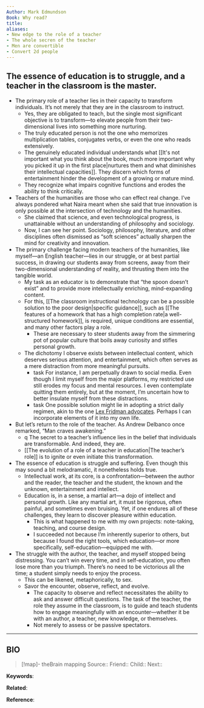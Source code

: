 ```yaml
---
Author: Mark Edmundson
Book: Why read?
title: 
aliases:
- New edge to the role of a teacher
- The whole secren of the teacher
- Men are convertible
- Convert 2d people
---
```

## The essence of education is to struggle, and a teacher in the classroom is the master.

- The primary role of a teacher lies in their capacity to transform individuals. It’s not merely that they are in the classroom to instruct.
    - Yes, they are obligated to teach, but the single most significant objective is to transform—to elevate people from their two-dimensional lives into something more nurturing.
    - The truly educated person is not the one who memorizes multiplication tables, conjugates verbs, or even the one who reads extensively.
    - The genuinely educated individual understands what [[It's not important what you think about the book, much more important why you picked it up in the first place|nurtures them and what diminishes their intellectual capacities]]. They discern which forms of entertainment hinder the development of a growing or mature mind.
    - They recognize what impairs cognitive functions and erodes the ability to think critically.
- Teachers of the humanities are those who can effect real change. I’ve always pondered what Naira meant when she said that true innovation is only possible at the intersection of technology and the humanities.
    - She claimed that science, and even technological progress, is unattainable without an understanding of philosophy and sociology.
    - Now, I can see her point. Sociology, philosophy, literature, and other disciplines often dismissed as “soft sciences” actually sharpen the mind for creativity and innovation.
- The primary challenge facing modern teachers of the humanities, like myself—an English teacher—lies in our struggle, or at best partial success, in drawing our students away from screens, away from their two-dimensional understanding of reality, and thrusting them into the tangible world.
    - My task as an educator is to demonstrate that “the spoon doesn’t exist” and to provide more intellectually enriching, mind-expanding content.
    - For this, [[The classroom instructional technology can be a possible solution to the poor design|specific guidance]], such as [[The features of a homework that has a high completion rate|a well-structured homework]], is required, unique conditions are essential, and many other factors play a role.
        - These are necessary to steer students away from the simmering pot of popular culture that boils away curiosity and stifles personal growth.
    - The dichotomy I observe exists between intellectual content, which deserves serious attention, and entertainment, which often serves as a mere distraction from more meaningful pursuits.
        - task For instance, I am perpetually drawn to social media. Even though I limit myself from the major platforms, my restricted use still erodes my focus and mental resources. I even contemplate quitting them entirely, but at the moment, I’m uncertain how to better insulate myself from these distractions.
        - task One possible solution might lie in adopting a strict daily regimen, akin to the one [Lex Fridman advocates](https://youtu.be/0m3hGZvD-0s?si=BtituZhAo_E1IMPA). Perhaps I can incorporate elements of it into my own life.
- But let’s return to the role of the teacher. As Andrew Delbanco once remarked, “Man craves awakening.”
    - q The secret to a teacher’s influence lies in the belief that individuals are transformable. And indeed, they are.
    - [[The evolution of a role of a teacher in education|The teacher’s role]] is to ignite or even initiate this transformation.
- The essence of education is struggle and suffering. Even though this may sound a bit melodramatic, it nonetheless holds true.
    - Intellectual work, at its core, is a confrontation—between the author and the reader, the teacher and the student, the known and the unknown, entertainment and intellect.
    - Education is, in a sense, a martial art—a dojo of intellect and personal growth. Like any martial art, it must be rigorous, often painful, and sometimes even bruising. Yet, if one endures all of these challenges, they learn to discover pleasure within education.
        - This is what happened to me with my own projects: note-taking, teaching, and course design.
        - I succeeded not because I’m inherently superior to others, but because I found the right tools, which education—or more specifically, self-education—equipped me with.
- The struggle with the author, the teacher, and myself stopped being distressing. You can’t win every time, and in self-education, you often lose more than you triumph. There’s no need to be victorious all the time; a student simply needs to enjoy the process.
    - This can be likened, metaphorically, to sex.
    - Savor the encounter, observe, reflect, and evolve.
        - The capacity to observe and reflect necessitates the ability to ask and answer difficult questions. The task of the teacher, the role they assume in the classroom, is to guide and teach students how to engage meaningfully with an encounter—whether it be with an author, a teacher, new knowledge, or themselves.
        - Not merely to assess or be passive spectators.

***
## BIO
> [!map]- theBrain mapping
> Source::
> Friend::
> Child::
> Next::

**Keywords**:

**Related**:

**Reference**: 